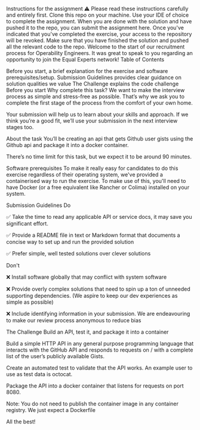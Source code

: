 Instructions for the assignment
⚠️ Please read these instructions carefully and entirely first.
Clone this repo on your machine.
Use your IDE of choice to complete the assignment.
When you are done with the solution and have pushed it to the repo, you can submit the assignment here.
Once you've indicated that you've completed the exercise, your access to the repository will be revoked. Make sure that you have finished the solution and pushed all the relevant code to the repo. Welcome to the start of our recruitment process for Operability Engineers. It was great to speak to you regarding an opportunity to join the Equal Experts network!
Table of Contents

Before you start, a brief explanation for the exercise and software prerequisites/setup.
Submission Guidelines provides clear guidance on solution qualities we value
The Challenge explains the code challenge
Before you start
Why complete this task?
We want to make the interview process as simple and stress-free as possible. That’s why we ask you to complete the first stage of the process from the comfort of your own home.

Your submission will help us to learn about your skills and approach. If we think you’re a good fit, we’ll use your submission in the next interview stages too.

About the task
You’ll be creating an api that gets Github user gists using the Github api and package it into a docker container.

There’s no time limit for this task, but we expect it to be around 90 minutes.

Software prerequisites
To make it really easy for candidates to do this exercise regardless of their operating system, we've provided a containerised way to run the exercise. To make use of this, you'll need to have Docker (or a free equivalent like Rancher or Colima) installed on your system.

Submission Guidelines
Do

✅ Take the time to read any applicable API or service docs, it may save you significant effort.

✅ Provide a README file in text or Markdown format that documents a concise way to set up and run the provided solution

✅ Prefer simple, well tested solutions over clever solutions

Don't

❌ Install software globally that may conflict with system software

❌ Provide overly complex solutions that need to spin up a ton of unneeded supporting dependencies. (We aspire to keep our dev experiences as simple as possible)

❌ Include identifying information in your submission. We are endeavouring to make our review process anonymous to reduce bias

The Challenge
Build an API, test it, and package it into a container

 Build a simple HTTP API in any general purpose programming language that interacts with the GitHub API and responds to requests on / with a complete list of the user’s publicly available Gists.

 Create an automated test to validate that the API works. An example user to use as test data is octocat.

 Package the API into a docker container that listens for requests on port 8080.

Note: You do not need to publish the container image in any container registry. We just expect a Dockerfile

All the best!
